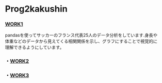 # Prog2kakushin
### [WORK1]
[WORK1]: https://github.com/Ksawaito/Prog2kakushin/blob/main/work1.ipynb 
pandasを使ってサッカーのフランス代表25人のデータ分析をしています.身長や体重などのデータから見えてくる相関関係を示し、グラフにすることで視覚的に理解できるようにしています。
### ・[WORK2]
[WORK2]: https://github.com/Ksawaito/Prog2kakushin/blob/main/work2.ipynb
### ・[WORK3]
[WORK3]: https://github.com/Ksawaito/Prog2kakushin/blob/main/work3.ipynb
